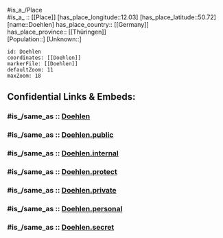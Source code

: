 ﻿---
confidential: public
isDeleted: false
location:
- 50.72
- 12.03
mapmarker: city
mapzoom:
- 7
- 12
SpocWebEntityId: 29945
tags:
- geo/City
type: City
---

#is_a_/Place  
#is_a_ :: [[Place]] 
[has_place_longitude::12.03] 
[has_place_latitude::50.72] 
[name::Doehlen] 
has_place_country:: [[Germany]]  
has_place_province:: [[Thüringen]]  
[Population::] 
[Unknown::] 


```leaflet
id: Doehlen
coordinates: [[Doehlen]] 
markerFile: [[Doehlen]] 
defaultZoom: 11 
maxZoom: 18
```


## Confidential Links & Embeds: 

### #is_/same_as :: [Doehlen](/_Standards/Earth/Continent/Europe/Europe~Central/Germany/Germany~East/Thüringen/counties~TH/Greiz/cities~Greiz/Auma-Weidatal/City/Doehlen.md) 

### #is_/same_as :: [Doehlen.public](/_public/Earth/Continent/Europe/Europe~Central/Germany/Germany~East/Thüringen/counties~TH/Greiz/cities~Greiz/Auma-Weidatal/City/Doehlen.public.md) 

### #is_/same_as :: [Doehlen.internal](/_internal/Earth/Continent/Europe/Europe~Central/Germany/Germany~East/Thüringen/counties~TH/Greiz/cities~Greiz/Auma-Weidatal/City/Doehlen.internal.md) 

### #is_/same_as :: [Doehlen.protect](/_protect/Earth/Continent/Europe/Europe~Central/Germany/Germany~East/Thüringen/counties~TH/Greiz/cities~Greiz/Auma-Weidatal/City/Doehlen.protect.md) 

### #is_/same_as :: [Doehlen.private](/_private/Earth/Continent/Europe/Europe~Central/Germany/Germany~East/Thüringen/counties~TH/Greiz/cities~Greiz/Auma-Weidatal/City/Doehlen.private.md) 

### #is_/same_as :: [Doehlen.personal](/_personal/Earth/Continent/Europe/Europe~Central/Germany/Germany~East/Thüringen/counties~TH/Greiz/cities~Greiz/Auma-Weidatal/City/Doehlen.personal.md) 

### #is_/same_as :: [Doehlen.secret](/_secret/Earth/Continent/Europe/Europe~Central/Germany/Germany~East/Thüringen/counties~TH/Greiz/cities~Greiz/Auma-Weidatal/City/Doehlen.secret.md)

